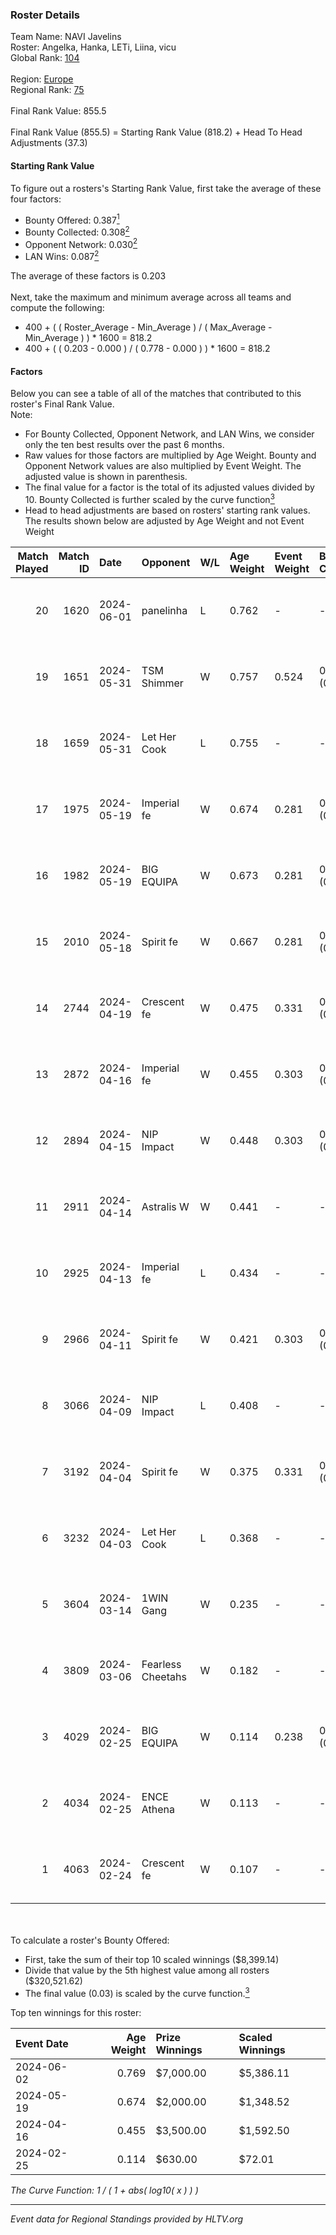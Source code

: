 ### Roster Details<br />
Team Name: NAVI Javelins<br />
Roster: Angelka, Hanka, LETi, Liina, vicu<br />
Global Rank: [104](../standings_global.md)<br />
<br />
Region: [Europe]( ../standings_europe.md)<br />
Regional Rank: [75]( ../standings_europe.md)<br />
<br />
Final Rank Value:  855.5<br />
<br />
Final Rank Value (855.5) = Starting Rank Value (818.2) + Head To Head Adjustments (37.3)<br />

#### Starting Rank Value<br />
To figure out a rosters's Starting Rank Value, first take the average of these four factors:<br />
- Bounty Offered: 0.387[<sup>1</sup>](#table2)
- Bounty Collected: 0.308[<sup>2</sup>](#table1)
- Opponent Network: 0.030[<sup>2</sup>](#table1)
- LAN Wins: 0.087[<sup>2</sup>](#table1)

The average of these factors is 0.203<br />
<br />
Next, take the maximum and minimum average across all teams and compute the following:<br />
- 400 + ( ( Roster_Average - Min_Average ) / ( Max_Average - Min_Average ) ) * 1600 = 818.2
- 400 + ( ( 0.203 - 0.000 ) / ( 0.778 - 0.000 ) ) * 1600 = 818.2


#### Factors<br />
Below you can see a table of all of the matches that contributed to this roster's Final Rank Value.<br />
Note:<br />

- For Bounty Collected, Opponent Network, and LAN Wins, we consider only the ten best results over the past 6 months.
- Raw values for those factors are multiplied by Age Weight. Bounty and Opponent Network values are also multiplied by Event Weight. The adjusted value is shown in parenthesis.
- The final value for a factor is the total of its adjusted values divided by 10. Bounty Collected is further scaled by the curve function[<sup>3</sup>](#curveFunction)
- Head to head adjustments are based on rosters' starting rank values. The results shown below are adjusted by Age Weight and not Event Weight
<span id="table1"></span><br />


| Match Played | Match ID | Date       | Opponent          | W/L | Age Weight | Event Weight | Bounty Collected | Opponent Network | LAN Wins  | H2H Adj. | Roster                            |
| -: | -: | :- | :- | :- | :- | :- | :- | :- | :- | -: | :- |
|           20 |     1620 | 2024-06-01 | panelinha         | L   | 0.762      | -            | -                | -                | -         |   -11.99 | Angelka, Hanka, LETi, Liina, vicu |
|           19 |     1651 | 2024-05-31 | TSM Shimmer       | W   | 0.757      | 0.524        | 0.020 (0.008)    | 0.191 (0.076)    | 1 (0.757) |     7.51 | Angelka, Hanka, LETi, Liina, vicu |
|           18 |     1659 | 2024-05-31 | Let Her Cook      | L   | 0.755      | -            | -                | -                | -         |   -10.44 | Angelka, Hanka, LETi, Liina, vicu |
|           17 |     1975 | 2024-05-19 | Imperial fe       | W   | 0.674      | 0.281        | 0.128 (0.024)    | 0.287 (0.055)    | 0 (0.000) |    15.68 | Angelka, Hanka, LETi, Liina, vicu |
|           16 |     1982 | 2024-05-19 | BIG EQUIPA        | W   | 0.673      | 0.281        | 0.017 (0.003)    | 0.142 (0.027)    | 0 (0.000) |     8.67 | Angelka, Hanka, LETi, Liina, vicu |
|           15 |     2010 | 2024-05-18 | Spirit fe         | W   | 0.667      | 0.281        | 0.005 (0.001)    | 0.136 (0.025)    | 0 (0.000) |     5.12 | Angelka, Hanka, LETi, Liina, vicu |
|           14 |     2744 | 2024-04-19 | Crescent fe       | W   | 0.475      | 0.331        | 0.004 (0.001)    | 0.074 (0.012)    | 0 (0.000) |     3.80 | Angelka, Hanka, LETi, Liina, vicu |
|           13 |     2872 | 2024-04-16 | Imperial fe       | W   | 0.455      | 0.303        | 0.128 (0.018)    | 0.287 (0.040)    | 0 (0.000) |    11.06 | Angelka, Hanka, LETi, Liina, vicu |
|           12 |     2894 | 2024-04-15 | NIP Impact        | W   | 0.448      | 0.303        | 0.005 (0.001)    | 0.219 (0.030)    | 0 (0.000) |     5.33 | Angelka, Hanka, LETi, Liina, vicu |
|           11 |     2911 | 2024-04-14 | Astralis W        | W   | 0.441      | -            | -                | -                | 0 (0.000) |     3.34 | Angelka, Hanka, LETi, Liina, vicu |
|           10 |     2925 | 2024-04-13 | Imperial fe       | L   | 0.434      | -            | -                | -                | -         |    -3.03 | Angelka, Hanka, LETi, Liina, vicu |
|            9 |     2966 | 2024-04-11 | Spirit fe         | W   | 0.421      | 0.303        | 0.005 (0.001)    | 0.136 (0.017)    | 0 (0.000) |     3.81 | Angelka, Hanka, LETi, Liina, vicu |
|            8 |     3066 | 2024-04-09 | NIP Impact        | L   | 0.408      | -            | -                | -                | -         |    -8.19 | Angelka, Hanka, LETi, Liina, vicu |
|            7 |     3192 | 2024-04-04 | Spirit fe         | W   | 0.375      | 0.331        | 0.005 (0.001)    | 0.136 (0.017)    | 0 (0.000) |     3.48 | Angelka, Hanka, LETi, Liina, vicu |
|            6 |     3232 | 2024-04-03 | Let Her Cook      | L   | 0.368      | -            | -                | -                | -         |    -4.22 | Angelka, Hanka, LETi, Liina, vicu |
|            5 |     3604 | 2024-03-14 | 1WIN Gang         | W   | 0.235      | -            | -                | -                | -         |     2.08 | Angelka, Hanka, LETi, Liina, vicu |
|            4 |     3809 | 2024-03-06 | Fearless Cheetahs | W   | 0.182      | -            | -                | -                | -         |     1.79 | Angelka, Hanka, LETi, Liina, vicu |
|            3 |     4029 | 2024-02-25 | BIG EQUIPA        | W   | 0.114      | 0.238        | 0.017 (0.000)    | 0.142 (0.004)    | -         |     1.55 | Angelka, Hanka, LETi, Liina, vicu |
|            2 |     4034 | 2024-02-25 | ENCE Athena       | W   | 0.113      | -            | -                | -                | -         |     0.96 | Angelka, Hanka, LETi, Liina, vicu |
|            1 |     4063 | 2024-02-24 | Crescent fe       | W   | 0.107      | -            | -                | -                | -         |     1.01 | Angelka, Hanka, LETi, Liina, vicu |

<br />
<span id="table2"></span><br />
To calculate a roster's Bounty Offered:<br />

- First, take the sum of their top 10 scaled winnings ($8,399.14)
- Divide that value by the 5th highest value among all rosters ($320,521.62)
- The final value (0.03) is scaled by the curve function.[<sup>3</sup>](#curveFunction)

Top ten winnings for this roster:<br />

| Event Date | Age Weight | Prize Winnings | Scaled Winnings |
| :- | -: | :- | :- |
| 2024-06-02 |      0.769 | $7,000.00      | $5,386.11       |
| 2024-05-19 |      0.674 | $2,000.00      | $1,348.52       |
| 2024-04-16 |      0.455 | $3,500.00      | $1,592.50       |
| 2024-02-25 |      0.114 | $630.00        | $72.01          |


<span id="curveFunction"></span>_The Curve Function: 1 / ( 1 + abs( log10( x ) ) )_<br />

---
_Event data for Regional Standings provided by HLTV.org_<br />
